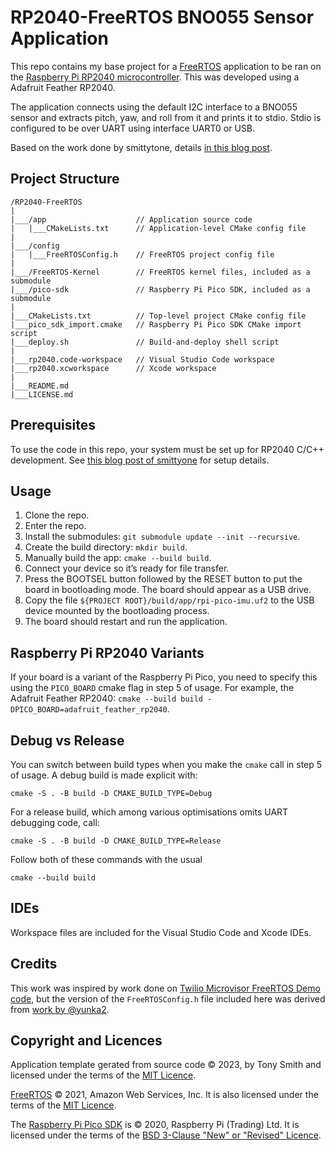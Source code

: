 # RP2040-FreeRTOS BNO055 Sensor Application

This repo contains my base project for a [FreeRTOS](https://freertos.org/) application to be ran on the
[Raspberry Pi RP2040 microcontroller](https://www.raspberrypi.com/products/rp2040/).
This was developed using a Adafruit Feather RP2040.

The application connects using the default I2C interface to a BNO055 sensor and extracts pitch, yaw, and roll from it and prints it to stdio.
Stdio is configured to be over UART using interface UART0 or USB.

Based on the work done by smittytone, details [in this blog post](https://blog.smittytone.net/2022/02/24/how-to-use-freertos-with-the-raspberry-pi-pico/).


## Project Structure

```
/RP2040-FreeRTOS
|
|___/app                    // Application source code
|   |___CMakeLists.txt      // Application-level CMake config file
|
|___/config
|   |___FreeRTOSConfig.h    // FreeRTOS project config file
|
|___/FreeRTOS-Kernel        // FreeRTOS kernel files, included as a submodule
|___/pico-sdk               // Raspberry Pi Pico SDK, included as a submodule
|
|___CMakeLists.txt          // Top-level project CMake config file
|___pico_sdk_import.cmake   // Raspberry Pi Pico SDK CMake import script
|___deploy.sh               // Build-and-deploy shell script
|
|___rp2040.code-workspace   // Visual Studio Code workspace
|___rp2040.xcworkspace      // Xcode workspace
|
|___README.md
|___LICENSE.md
```

## Prerequisites

To use the code in this repo, your system must be set up for RP2040 C/C++ development.
See [this blog post of smittyone](https://blog.smittytone.net/2021/02/02/program-raspberry-pi-pico-c-mac/) for setup details.


## Usage

1. Clone the repo.
2. Enter the repo.
3. Install the submodules: `git submodule update --init --recursive`.
4. Create the build directory: `mkdir build`.
5. Manually build the app: `cmake --build build`.
6. Connect your device so it’s ready for file transfer.
7. Press the BOOTSEL button followed by the RESET button to put the board in bootloading mode. The board should appear as a USB drive.
8. Copy the file `${PROJECT ROOT}/build/app/rpi-pico-imu.uf2` to the USB device mounted by the bootloading process.
9. The board should restart and run the application.


## Raspberry Pi RP2040 Variants

If your board is a variant of the Raspberry Pi Pico, you need to specify this using the `PICO_BOARD` cmake flag in step 5 of usage.
For example, the Adafruit Feather RP2040: `cmake --build build -DPICO_BOARD=adafruit_feather_rp2040`.


## Debug vs Release

You can switch between build types when you make the `cmake` call in step 5 of usage. A debug build is made explicit with:

```shell
cmake -S . -B build -D CMAKE_BUILD_TYPE=Debug
```

For a release build, which among various optimisations omits UART debugging code, call:

```shell
cmake -S . -B build -D CMAKE_BUILD_TYPE=Release
```

Follow both of these commands with the usual

```shell
cmake --build build
```


## IDEs

Workspace files are included for the Visual Studio Code and Xcode IDEs.


## Credits

This work was inspired by work done on [Twilio Microvisor FreeRTOS Demo code](https://github.com/twilio/twilio-microvisor-freertos), but the version of the `FreeRTOSConfig.h` file included here was derived from [work by @yunka2](https://github.com/yunkya2/pico-freertos-sample).


## Copyright and Licences

Application template gerated from source code © 2023, by Tony Smith and licensed under the terms of the [MIT Licence](./LICENSE.md).

[FreeRTOS](https://freertos.org/) © 2021, Amazon Web Services, Inc. It is also licensed under the terms of the [MIT Licence](./LICENSE.md).

The [Raspberry Pi Pico SDK](https://github.com/raspberrypi/pico-sdk) is © 2020, Raspberry Pi (Trading) Ltd. It is licensed under the terms of the [BSD 3-Clause "New" or "Revised" Licence](https://github.com/raspberrypi/pico-sdk/blob/master/LICENSE.TXT).

